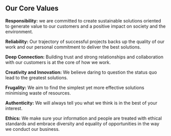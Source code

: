 ## Our Core Values

**Responsibility:** we are committed to create sustainable solutions oriented to generate value to our customers and a positive impact on society and the environment.

**Reliability:** Our trajectory of successful projects backs up the quality of our work and our personal commitment to deliver the best solutions.

**Deep Connection:** Building trust and strong relationships and collaboration with our customers is at the core of how we work.

**Creativity and Innovation:** We believe daring to question the status quo lead to the greatest solutions.

**Frugality:** We aim to find the simplest yet more effective solutions minimising waste of resources.

**Authenticity:** We will always tell you what we think is in the best of your interest.

**Ethics:** We make sure your information and people are treated with ethical standards and embrace diversity and equality of opportunities in the way we conduct our business.
